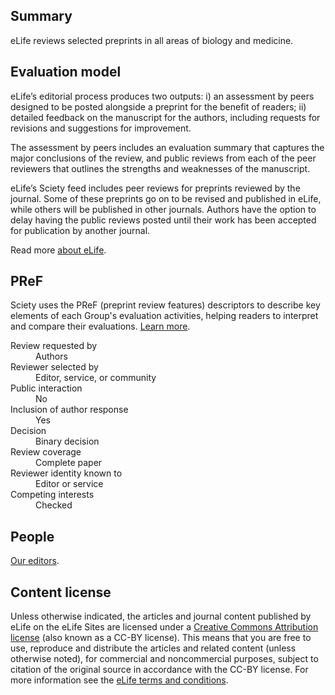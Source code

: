 ## Summary

eLife reviews selected preprints in all areas of biology and medicine.

## Evaluation model

eLife’s editorial process produces two outputs: i) an assessment by peers designed to be posted alongside a preprint for the benefit of readers; ii) detailed feedback on the manuscript for the authors, including requests for revisions and suggestions for improvement. 

The assessment by peers includes an evaluation summary that captures the major conclusions of the review, and public reviews from each of the peer reviewers that outlines the strengths and weaknesses of the manuscript.

eLife’s Sciety feed includes peer reviews for preprints reviewed by the journal. Some of these preprints go on to be revised and published in eLife, while others will be published in other journals. Authors have the option to delay having the public reviews posted until their work has been accepted for publication by another journal.

Read more [about eLife](https://elifesciences.org/about).

## PReF

Sciety uses the PReF (preprint review features) descriptors to describe key elements of each Group's evaluation activities, helping readers to interpret and compare their evaluations.
[Learn more](https://osf.io/8zj9w/).

<dl class="group-page-pref">
    <dt>Review requested by</dt>
    <dd>Authors</dd>
    <dt>Reviewer selected by</dt>
    <dd>Editor, service, or community</dd>
    <dt>Public interaction</dt>
    <dd>No</dd>
    <dt>Inclusion of author response</dt>
    <dd>Yes</dd>
    <dt>Decision</dt>
    <dd>Binary decision</dd>
    <dt>Review coverage</dt>
    <dd>Complete paper</dd>
    <dt>Reviewer identity known to</dt>
    <dd>Editor or service</dd>
    <dt>Competing interests</dt>
    <dd>Checked</dd>
</dl>

## People

[Our editors](https://elifesciences.org/about/people).

## Content license

Unless otherwise indicated, the articles and journal content published by eLife on the eLife Sites are licensed under a [Creative Commons Attribution license](https://creativecommons.org/licenses/by/4.0/) (also known as a CC-BY license). This means that you are free to use, reproduce and distribute the articles and related content (unless otherwise noted), for commercial and noncommercial purposes, subject to citation of the original source in accordance with the CC-BY license. For more information see the [eLife terms and conditions](https://elifesciences.org/terms).

